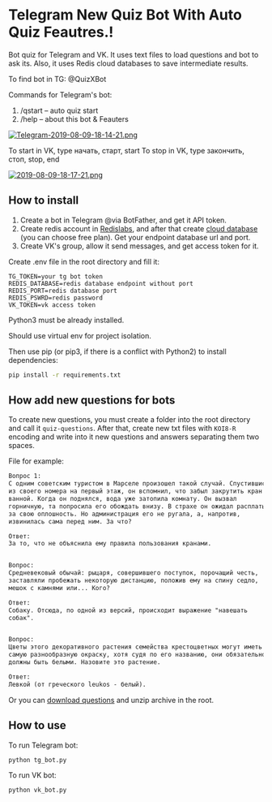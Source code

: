 # Telegram New Quiz Bot With Auto Quiz Feautres.!

Bot quiz for Telegram and VK. It uses text files to load questions and bot to ask its. Also, it uses Redis cloud databases to save intermediate results.

To find bot in TG: @QuizXBot

Commands for Telegram's bot:

1. /qstart – auto quiz start
2. /help – about this bot & Feauters 

[![Telegram-2019-08-09-18-14-21.png](https://i.postimg.cc/VNSPRw9w/Telegram-2019-08-09-18-14-21.png)](https://postimg.cc/TyXsdZHN)

To start in VK, type начать, старт, start
To stop in VK, type закончить, стоп, stop, end

[![2019-08-09-18-17-21.png](https://i.postimg.cc/Xv9Q3D4F/2019-08-09-18-17-21.png)](https://postimg.cc/Y4q1zR4q)

## How to install

1. Create a bot in Telegram @via BotFather, and get it API token.
2. Create redis account in [Redislabs](https://redislabs.com/), and after that create [cloud database](https://docs.redislabs.com/latest/rc/quick-setup-redis-cloud/) (you can choose free plan).
Get your endpoint database url and port.
3. Create VK's group, allow it send messages, and get access token for it.

Create .env file in the root directory and fill it:

```.env
TG_TOKEN=your tg bot token
REDIS_DATABASE=redis database endpoint without port
REDIS_PORT=redis database port
REDIS_PSWRD=redis password
VK_TOKEN=vk access token
```

Python3 must be already installed.

Should use virtual env for project isolation.

Then use pip (or pip3, if there is a conflict with Python2) to install dependencies:

```bash
pip install -r requirements.txt
```

## How add new questions for bots

To create new questions, you must create a folder into the root directory and call it `quiz-questions`. After that, create new txt files with `KOI8-R` encoding and write into it new questions and answers separating them two spaces.

File for example:

```txt
Вопрос 1:
С одним советским туристом в Марселе произошел такой случай. Спустившись
из своего номера на первый этаж, он вспомнил, что забыл закрутить кран в
ванной. Когда он поднялся, вода уже затопила комнату. Он вызвал
горничную, та попросила его обождать внизу. В страхе он ожидал расплаты
за свою оплошность. Но администрация его не ругала, а, напротив,
извинилась сама перед ним. За что?

Ответ:
За то, что не объяснила ему правила пользования кранами.


Вопрос:
Средневековый обычай: рыцаря, совершившего поступок, порочащий честь,
заставляли пробежать некоторую дистанцию, положив ему на спину седло,
мешок с камнями или... Кого?

Ответ:
Собаку. Отсюда, по одной из версий, происходит выражение "навешать
собак".


Вопрос:
Цветы этого декоративного растения семейства крестоцветных могут иметь
самую разнообразную окраску, хотя судя по его названию, они обязательно
должны быть белыми. Назовите это растение.

Ответ:
Левкой (от греческого leukos - белый).
```

Or you can [download questions](http://dvmn.org/media/modules_dist/quiz-questions.zip) and unzip archive in the root.

## How to use

To run Telegram bot:

```bash
python tg_bot.py
```

To run VK bot:

```bash
python vk_bot.py
```
